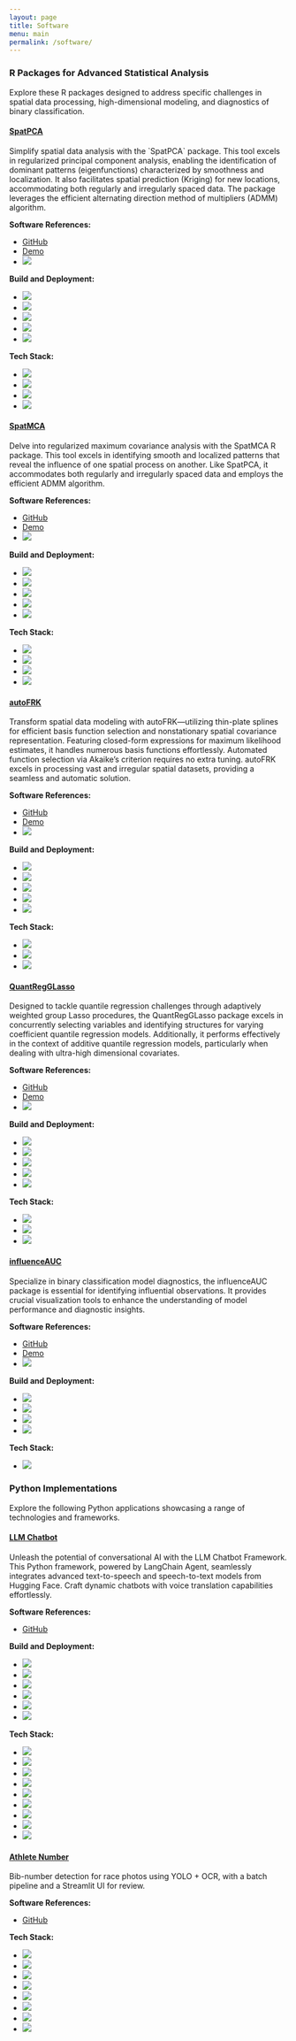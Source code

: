 ```yaml
---
layout: page
title: Software
menu: main
permalink: /software/
---
```



<div class="software">
<h3>R Packages for Advanced Statistical Analysis</h3>

<p>Explore these R packages designed to address specific challenges in spatial data processing, high-dimensional
    modeling, and diagnostics of binary classification.</p>


<div class="list-group">
  <div class="list-group-item row">
    <div class="col-md-6">
      <h4 class="list-group-item-heading"><a href="https://egpivo.github.io/SpatPCA/">SpatPCA</a></h4>
      <p class="list-group-item-text"> Simplify spatial data analysis with the `SpatPCA` package. This tool excels
        in regularized principal component analysis, enabling the identification of dominant patterns
        (eigenfunctions) characterized by smoothness and localization. It also facilitates spatial prediction
        (Kriging) for new locations, accommodating both regularly and irregularly spaced data. The package
        leverages the efficient alternating direction method of multipliers (ADMM) algorithm.
      </p>
    </div>
    <div class="col-md-6">
      <div class="software-ref">
        <strong>Software References:</strong>
        <ul class="list-inline compact-badges">
          <li><i class="fab fa-github fa-lg"></i> <a href="https://github.com/egpivo/SpatPCA">GitHub</a></li>
          <li><i class="fas fa-eye fa-lg"></i> <a href="https://egpivo.github.io/SpatPCA/articles">Demo</a></li>
          <li><a href="https://doi.org/10.1080/10618600.2016.1157483"><img
            src="https://img.shields.io/badge/JCGS-10.18637%2F10618600.2016.1157483-brightgreen"/></a></li>
        </ul>
      </div>
      <div class="build-deployment">
        <strong>Build and Deployment:</strong>
        <ul class="list-inline compact-badges">
          <li><a href="https://github.com/egpivo/SpatPCA/actions"><img
            src="https://github.com/egpivo/SpatPCA/workflows/R-CMD-check/badge.svg"/></a></li>
          <li><a href="https://cran.rstudio.com/web/packages/SpatPCA"><img
            src="http://www.r-pkg.org/badges/version/SpatPCA"/></a></li>
          <li><a href="https://cran.rstudio.com/web/packages/SpatPCA"><img
            src="http://cranlogs.r-pkg.org/badges/SpatPCA"/></a></li>
          <li><a href="https://cran.rstudio.com/web/packages/SpatPCA"><img
            src="https://cranlogs.r-pkg.org/badges/grand-total/SpatPCA"/></a></li>
          <li><a href="https://codecov.io/github/egpivo/SpatpCA?branch=master"><img
            src="https://img.shields.io/codecov/c/github/egpivo/SpatPCA/master.svg"/></a></li>
        </ul>
      </div>
      <div class="tech-stack">
        <strong>Tech Stack:</strong>
        <ul class="list-inline compact-badges">
          <li><a href="https://cran.r-project.org/"><img src="https://img.shields.io/badge/r-black?style=flat-square&logo=r"/></a></li>
          <li><a href="https://www.rcpp.org/"><img
            src="https://img.shields.io/badge/Rcpp-black?style=flat-square&logo=rcpp"/></a></li>
          <li><a href="https://arma.sourceforge.net/"><img
            src="https://img.shields.io/badge/Armadillo-black?style=flat-square&logo=armadillo"/></a></li>
          <li><a href="https://rcppcore.github.io/RcppParallel/"><img
            src="https://img.shields.io/badge/RcppParallel-black?style=flat-square&logo=rcppparallel"/></a></li>
        </ul>
      </div>
    </div>
  </div>

  <div class="list-group-item row">
    <div class="col-md-6">
      <h4 class="list-group-item-heading"><a href="https://egpivo.github.io/SpatMCA/">SpatMCA</a></h4>
      <p class="list-group-item-text"> Delve into regularized maximum covariance analysis with the SpatMCA R
        package. This tool excels in identifying smooth and localized patterns that reveal the influence of
        one spatial process on another. Like SpatPCA, it accommodates both regularly and irregularly spaced
        data and employs the efficient ADMM algorithm.
      </p>
    </div>
    <div class="col-md-6">
      <div class="software-ref">
        <strong>Software References:</strong>
        <ul class="list-inline compact-badges">
          <li><i class="fab fa-github fa-lg"></i> <a href="https://github.com/egpivo/SpatMCA">GitHub</a></li>
          <li><i class="fas fa-eye fa-lg"></i> <a href="https://egpivo.github.io/SpatMCA/reference/spatmca.html">Demo</a></li>
          <li><a href="https://doi.org/10.1002/env.2481"><img
            src="https://img.shields.io/badge/Environmetrics-10.1002%2Fenv.2481-brightgreen"/></a></li>
        </ul>
      </div>
      <div class="build-deployment">
        <strong>Build and Deployment:</strong>
        <ul class="list-inline compact-badges">
          <li><a href="https://github.com/egpivo/SpatMCA/actions"><img
            src="https://github.com/egpivo/SpatMCA/workflows/R-CMD-check/badge.svg"/></a></li>
          <li><a href="https://cran.rstudio.com/web/packages/SpatMCA"><img
            src="http://www.r-pkg.org/badges/version/SpatMCA"/></a></li>
          <li><a href="https://cran.rstudio.com/web/packages/SpatMCA"><img
            src="http://cranlogs.r-pkg.org/badges/SpatMCA"/></a></li>
          <li><a href="https://cran.rstudio.com/web/packages/SpatMCA"><img
            src="https://cranlogs.r-pkg.org/badges/grand-total/SpatMCA"/></a></li>
          <li><a href="https://codecov.io/github/egpivo/SpatMCA?branch=master"><img
            src="https://img.shields.io/codecov/c/github/egpivo/SpatMCA/master.svg"/></a></li>
        </ul>
      </div>
      <div class="tech-stack">
        <strong>Tech Stack:</strong>
        <ul class="list-inline compact-badges">
          <li><a href="https://cran.r-project.org/"><img src="https://img.shields.io/badge/r-black?style=flat-square&logo=r"/></a></li>
          <li><a href="https://www.rcpp.org/"><img
            src="https://img.shields.io/badge/Rcpp-black?style=flat-square&logo=rcpp"/></a></li>
          <li><a href="https://arma.sourceforge.net/"><img
            src="https://img.shields.io/badge/Armadillo-black?style=flat-square&logo=armadillo"/></a></li>
          <li><a href="https://rcppcore.github.io/RcppParallel/"><img
            src="https://img.shields.io/badge/RcppParallel-black?style=flat-square&logo=rcppparallel"/></a></li>
        </ul>
      </div>
    </div>
  </div>

  <div class="list-group-item row">
    <div class="col-md-6">
      <h4 class="list-group-item-heading"><a href="https://egpivo.github.io/autoFRK/">autoFRK</a></h4>
      <p class="list-group-item-text"> Transform spatial data modeling with autoFRK—utilizing thin-plate splines for efficient basis function selection and nonstationary spatial covariance representation. Featuring closed-form expressions for maximum likelihood estimates, it handles numerous basis functions effortlessly. Automated function selection via Akaike’s criterion requires no extra tuning. autoFRK excels in processing vast and irregular spatial datasets, providing a seamless and automatic solution.
      </p>
    </div>
    <div class="col-md-6">
      <div class="software-ref">
        <strong>Software References:</strong>
        <ul class="list-inline compact-badges">
          <li><i class="fab fa-github fa-lg"></i> <a href="https://github.com/egpivo/autoFRK">GitHub</a></li>
          <li><i class="fas fa-eye fa-lg"></i> <a href="https://egpivo.github.io/autoFRK/reference/autoFRK.html">Demo</a></li>
          <li><a href="https://doi.org/10.1080/00401706.2017.1345701"><img
            src="https://img.shields.io/badge/Technometrics-10.1080%2F00401706.2017.1345701-brightgreen"/></a></li>
        </ul>
      </div>
      <div class="build-deployment">
        <strong>Build and Deployment:</strong>
        <ul class="list-inline compact-badges">
          <li><a href="https://github.com/egpivo/autoFRK/actions"><img
            src="https://github.com/egpivo/autoFRK/workflows/R-CMD-check/badge.svg"/></a></li>
          <li><a href="https://cran.rstudio.com/web/packages/autoFRK"><img
            src="http://www.r-pkg.org/badges/version/autoFRK"/></a></li>
          <li><a href="https://cran.rstudio.com/web/packages/autoFRK"><img
            src="http://cranlogs.r-pkg.org/badges/autoFRK"/></a></li>
          <li><a href="https://cran.rstudio.com/web/packages/autoFRK"><img
            src="https://cranlogs.r-pkg.org/badges/grand-total/autoFRK"/></a></li>
          <li><a href="https://codecov.io/github/egpivo/autoFRK?branch=master"><img
            src="https://img.shields.io/codecov/c/github/egpivo/autoFRK/master.svg"/></a></li>
        </ul>
      </div>
      <div class="tech-stack">
        <strong>Tech Stack:</strong>
        <ul class="list-inline compact-badges">
          <li><a href="https://cran.r-project.org/"><img src="https://img.shields.io/badge/r-black?style=flat-square&logo=r"/></a></li>
          <li><a href="https://www.rcpp.org/"><img
            src="https://img.shields.io/badge/Rcpp-black?style=flat-square&logo=rcpp"/></a></li>
          <li><a href="https://eigen.tuxfamily.org/"><img
            src="https://img.shields.io/badge/Eigen-black?style=flat-square&logo=eigen"/></a></li>
        </ul>
      </div>
    </div>
  </div>

  <div class="list-group-item row">
    <div class="col-md-6">
      <h4 class="list-group-item-heading"><a href="https://egpivo.github.io/QuantRegGLasso/">QuantRegGLasso</a></h4>
      <p class="list-group-item-text">
        Designed to tackle quantile regression challenges through adaptively weighted group Lasso procedures, the
        QuantRegGLasso package excels in concurrently selecting variables and identifying structures for varying
        coefficient quantile regression models. Additionally, it performs effectively in the context of additive
        quantile regression models, particularly when dealing with ultra-high dimensional covariates.
      </p>
    </div>
    <div class="col-md-6">
      <div class="software-ref">
        <strong>Software References:</strong>
        <ul class="list-inline compact-badges">
          <li><i class="fab fa-github fa-lg"></i> <a href="https://github.com/egpivo/QuantRegGLasso">GitHub</a></li>
          <li><i class="fas fa-eye fa-lg"></i> <a href="https://egpivo.github.io/QuantRegGLasso/reference/qrglasso.html">Demo</a></li>
          <li><a href="https://doi.org/10.3150/18-BEJ1091"><img
            src="https://img.shields.io/badge/Bernoulli-10.3150%2FBEJ1091-brightgreen"/></a></li>
        </ul>
      </div>
      <div class="build-deployment">
        <strong>Build and Deployment:</strong>
        <ul class="list-inline compact-badges">
          <li><a href="https://github.com/egpivo/QuantRegGLasso/actions"><img
            src="https://github.com/egpivo/QuantRegGLasso/workflows/R-CMD-check/badge.svg"/></a></li>
          <li><a href="https://cran.rstudio.com/web/packages/QuantRegGLasso"><img
            src="http://www.r-pkg.org/badges/version/QuantRegGLasso"/></a></li>
          <li><a href="https://cran.rstudio.com/web/packages/QuantRegGLasso"><img
            src="http://cranlogs.r-pkg.org/badges/QuantRegGLasso"/></a></li>
          <li><a href="https://cran.rstudio.com/web/packages/QuantRegGLasso"><img
            src="https://cranlogs.r-pkg.org/badges/grand-total/QuantRegGLasso"/></a></li>
          <li><a href="https://codecov.io/github/egpivo/QuantRegGLasso?branch=master"><img
            src="https://img.shields.io/codecov/c/github/egpivo/QuantRegGLasso/master.svg"/></a></li>
        </ul>
      </div>
      <div class="tech-stack">
        <strong>Tech Stack:</strong>
        <ul class="list-inline compact-badges">
          <li><a href="https://cran.r-project.org/"><img src="https://img.shields.io/badge/r-black?style=flat-square&logo=r"/></a></li>
          <li><a href="https://www.rcpp.org/"><img
            src="https://img.shields.io/badge/Rcpp-black?style=flat-square&logo=rcpp"/></a></li>
          <li><a href="https://arma.sourceforge.net/"><img
            src="https://img.shields.io/badge/Armadillo-black?style=flat-square&logo=armadillo"/></a></li>
        </ul>
      </div>
    </div>
  </div>

  <div class="list-group-item row">
    <div class="col-md-6">
      <h4 class="list-group-item-heading"><a href="https://boshiangke.github.io/InfluenceAUC/">influenceAUC</a></h4>
      <p class="list-group-item-text"> Specialize in binary classification model diagnostics, the
        influenceAUC package is essential for identifying influential observations. It provides crucial
        visualization tools to enhance the understanding of model performance and diagnostic insights.
      </p>
    </div>
    <div class="col-md-6">
      <div class="software-ref">
        <strong>Software References:</strong>
        <ul class="list-inline compact-badges">
          <li><i class="fab fa-github fa-lg"></i> <a href="https://github.com/BoShiangKe/influenceAUC">GitHub</a></li>
          <li><i class="fas fa-eye fa-lg"></i> <a href="https://boshiangke.github.io/InfluenceAUC/reference/IAUC.html">Demo</a></li>
          <li><a href="https://doi.org/10.1080/10543406.2017.1377728"><img
            src="https://img.shields.io/badge/JBS-10.1080%2F10543406.2017.1377728-brightgreen"/></a>
          </li>
        </ul>
      </div>
      <div class="build-deployment">
        <strong>Build and Deployment:</strong>
        <ul class="list-inline compact-badges">
          <li><a href="https://github.com/BoShiangKe/influenceAUC/actions"><img
            src="https://github.com/BoShiangKe/influenceAUC/workflows/R-CMD-check/badge.svg"/></a></li>
          <li><a href="https://cran.rstudio.com/web/packages/influenceAUC"><img
            src="http://www.r-pkg.org/badges/version/influenceAUC"/></a></li>
          <li><a href="https://cran.rstudio.com/web/packages/influenceAUC"><img
            src="http://cranlogs.r-pkg.org/badges/influenceAUC"/></a></li>
          <li><a href="https://cran.rstudio.com/web/packages/influenceAUC"><img
            src="https://cranlogs.r-pkg.org/badges/grand-total/influenceAUC"/></a></li>
        </ul>
      </div>
      <div class="tech-stack">
        <strong>Tech Stack:</strong>
        <ul class="list-inline compact-badges">
          <li><a href="https://cran.r-project.org/"><img src="https://img.shields.io/badge/r-black?style=flat-square&logo=r"/></a></li>
        </ul>
      </div>
    </div>
  </div>
</div>


<h3>Python Implementations</h3>
<p>Explore the following Python applications showcasing a range of technologies and frameworks.</p>

<div class="list-group">
  <div class="list-group-item row">
    <div class="col-md-6">
      <h4 class="list-group-item-heading">
        <a href="https://pypi.org/project/llmchatbot/">LLM Chatbot</a>
      </h4>
      <p class="list-group-item-text">
        Unleash the potential of conversational AI with the LLM Chatbot Framework. This Python framework, powered by LangChain Agent, seamlessly integrates advanced text-to-speech and speech-to-text models from Hugging Face. Craft dynamic chatbots with voice translation capabilities effortlessly.
      </p>
    </div>
    <div class="col-md-6">
      <div class="software-ref">
        <strong>Software References:</strong>
        <ul class="list-inline compact-badges">
          <li><i class="fab fa-github fa-lg"></i> <a href="https://github.com/egpivo/llmchatbot">GitHub</a></li>
        </ul>
      </div>
      <div class="build-deployment">
        <strong>Build and Deployment:</strong>
        <ul class="list-inline compact-badges">
          <li><a href="https://github.com/egpivo/llmchatbot/actions"><img src="https://github.com/egpivo/llmchatbot/workflows/CI/badge.svg"/></a></li>
          <li><a href="https://codecov.io/gh/egpivo/llmchatbot"><img src="https://codecov.io/gh/egpivo/llmchatbot/branch/main/graph/badge.svg"/></a></li>
          <li><a href="https://hub.docker.com/r/egpivo/llmchatbot/tags"><img src="https://img.shields.io/docker/pulls/egpivo/chatbot"/></a></li>
          <li><a href="https://hub.docker.com/r/egpivo/llmchatbot/tags"><img src="https://img.shields.io/docker/image-size/egpivo/chatbot"/></a></li>
          <li><a href="https://pypi.org/project/llmchatbot/"><img src="https://img.shields.io/pypi/v/llmchatbot.svg?logo=pypi&label=PyPI&logoColor=silver"/></a></li>
          <li><a href="https://pypi.org/project/llmchatbot/"><img src="https://img.shields.io/pypi/dm/llmchatbot"/></a></li>
        </ul>
      </div>
      <div class="tech-stack">
        <strong>Tech Stack:</strong>
        <ul class="list-inline compact-badges">
          <li><a href="https://openai.com/"><img src="https://img.shields.io/badge/openai-black?style=flat-square&logo=openai"/></a></li>
          <li><a href="https://huggingface.co/"><img src="https://img.shields.io/badge/Hugging_Face-black?style=flat-square&logo=hugging%20face"/></a></li>
          <li><a href="https://www.langchain.com/"><img src="https://img.shields.io/badge/LangChain-007ACC?style=flat-square&logo=langchain&logoColor=black"/></a></li>
          <li><a href="https://pytorch.org/"><img src="https://img.shields.io/badge/PyTorch-black?style=flat-square&logo=pytorch"/></a></li>
          <li><a href="https://fastapi.tiangolo.com/"><img src="https://img.shields.io/badge/fastapi-black?style=flat-square&logo=fastapi"/></a></li>
          <li><a href="https://www.bentoml.com/"><img src="https://img.shields.io/badge/bentoml-black?style=flat-square&logo=bentoml"/></a></li>
          <li><a href="https://www.gradio.app/"><img src="https://img.shields.io/badge/Gradio-4A4A4A?style=flat-square&logo=gradio&logoColor=black"/></a></li>
          <li><a href="https://www.docker.com/"><img src="https://img.shields.io/badge/docker-black?style=flat-square&logo=docker"/></a></li>
          <li><a href="https://www.alibabacloud.com/z"><img src="https://img.shields.io/badge/AlibabaCloud-orange?logo=alibaba-cloud&color=black"/></a></li>
        </ul>
      </div>
    </div>
  </div>

  <div class="list-group-item row">
    <div class="col-md-6">
      <h4 class="list-group-item-heading"><a href="https://github.com/egpivo/athlete-number">Athlete Number</a></h4>
      <p class="list-group-item-text">
        Bib-number detection for race photos using YOLO + OCR, with a batch pipeline and a Streamlit UI for review.
      </p>
    </div>
    <div class="col-md-6">
      <div class="software-ref">
        <strong>Software References:</strong>
        <ul class="list-inline compact-badges">
          <li><i class="fab fa-github fa-lg"></i> <a href="https://github.com/egpivo/athlete-number">GitHub</a></li>
        </ul>
      </div>
      <div class="tech-stack">
        <strong>Tech Stack:</strong>
        <ul class="list-inline compact-badges">
          <li><a href="https://www.python.org/"><img src="https://img.shields.io/badge/Python-black?style=flat-square&logo=python"/></a></li>
          <li><a href="https://pjreddie.com/darknet/yolo/"><img src="https://img.shields.io/badge/YOLO-black?style=flat-square"/></a></li>
          <li><a href="https://www.jaided.ai/easyocr"><img src="https://img.shields.io/badge/EasyOCR-black?style=flat-square&logo=easyocr"/></a></li>
          <li><a href="https://streamlit.io/"><img src="https://img.shields.io/badge/Streamlit-black?style=flat-square&logo=streamlit"/></a></li>
          <li><a href="https://opencv.org/"><img src="https://img.shields.io/badge/OpenCV-black?style=flat-square&logo=opencv"/></a></li>
          <li><a href="https://fastapi.tiangolo.com/"><img src="https://img.shields.io/badge/FastAPI-black?style=flat-square&logo=fastapi"/></a></li>
          <li><a href="https://www.docker.com/"><img src="https://img.shields.io/badge/Docker-black?style=flat-square&logo=docker"/></a></li>
          <li><a href="https://aws.amazon.com/"><img src="https://img.shields.io/badge/AWS-black?style=flat-square&logo=amazon"/></a></li>
        </ul>
      </div>
    </div>
  </div>
</div>

</div>
